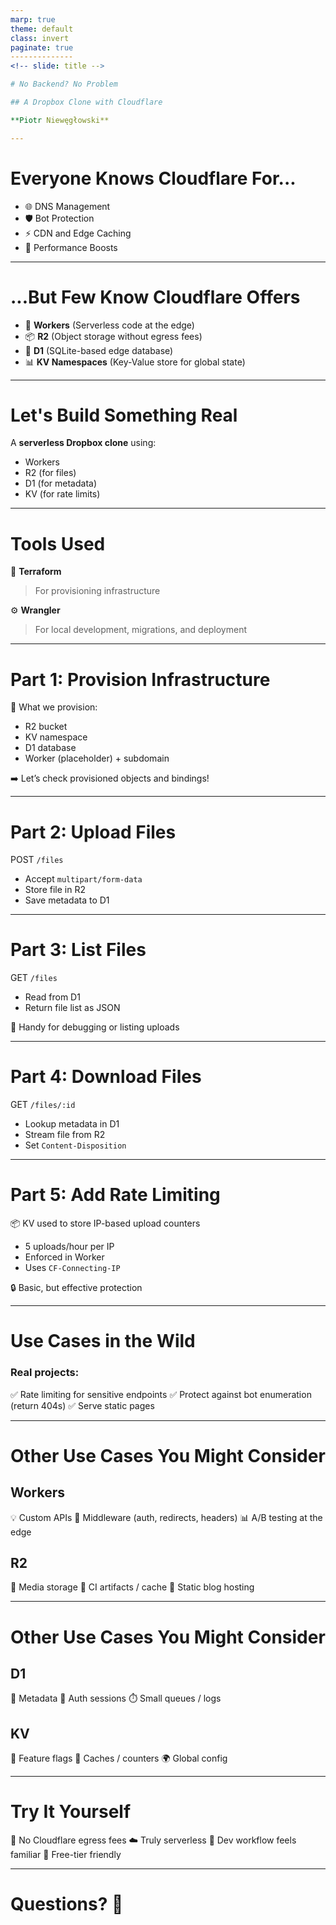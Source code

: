 ```yaml
---
marp: true
theme: default
class: invert
paginate: true
--------------
<!-- slide: title -->

# No Backend? No Problem

## A Dropbox Clone with Cloudflare

**Piotr Niewęgłowski**

---
```


# Everyone Knows Cloudflare For...

* 🌐 DNS Management
* 🛡️ Bot Protection
* ⚡ CDN and Edge Caching
* 🚀 Performance Boosts

---

# ...But Few Know Cloudflare Offers

* 🧠 **Workers** (Serverless code at the edge)
* 📦 **R2** (Object storage without egress fees)
* 📃 **D1** (SQLite-based edge database)
* 📊 **KV Namespaces** (Key-Value store for global state)

---

# Let's Build Something Real

A **serverless Dropbox clone** using:

- Workers
- R2 (for files)
- D1 (for metadata)
- KV (for rate limits)

---

# Tools Used

🧰 **Terraform**

> For provisioning infrastructure

⚙️ **Wrangler**

> For local development, migrations, and deployment

---

# Part 1: Provision Infrastructure

🎯 What we provision:

- R2 bucket
- KV namespace
- D1 database
- Worker (placeholder) + subdomain

➡️ Let’s check provisioned objects and bindings!

---

# Part 2: Upload Files

POST `/files`

- Accept `multipart/form-data`
- Store file in R2
- Save metadata to D1

---

# Part 3: List Files

GET `/files`

- Read from D1
- Return file list as JSON

🧪 Handy for debugging or listing uploads

---

# Part 4: Download Files

GET `/files/:id`

- Lookup metadata in D1
- Stream file from R2
- Set `Content-Disposition`

---

# Part 5: Add Rate Limiting

📦 KV used to store IP-based upload counters

- 5 uploads/hour per IP
- Enforced in Worker
- Uses `CF-Connecting-IP`

🔒 Basic, but effective protection

---

# Use Cases in the Wild

### Real projects:

✅ Rate limiting for sensitive endpoints
✅ Protect against bot enumeration (return 404s)
✅ Serve static pages

---

# Other Use Cases You Might Consider

## Workers

💡 Custom APIs
💬 Middleware (auth, redirects, headers)
📊 A/B testing at the edge

## R2

📁 Media storage
🧪 CI artifacts / cache
📜 Static blog hosting

---

# Other Use Cases You Might Consider

## D1

🧾 Metadata
🔐 Auth sessions
⏱️ Small queues / logs

## KV

🚦 Feature flags
🧮 Caches / counters
🌍 Global config

---

# Try It Yourself

🧪 No Cloudflare egress fees
☁️ Truly serverless
🧰 Dev workflow feels familiar
💸 Free-tier friendly

---

# Questions? 🙋
